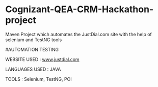 # Cognizant-QEA-CRM-Hackathon-project

Maven Project which automates the JustDial.com site with the help of selenium and TestNG tools

#AUTOMATION TESTING

WEBSITE USED : www.justdial.com

LANGUAGES USED : JAVA

TOOLS : Selenium, TestNG, POI
 
